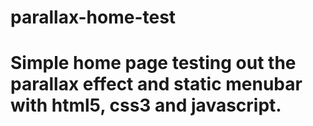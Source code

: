 # parallax-home-test

# Simple home page testing out the parallax effect and static menubar with html5, css3 and javascript.
